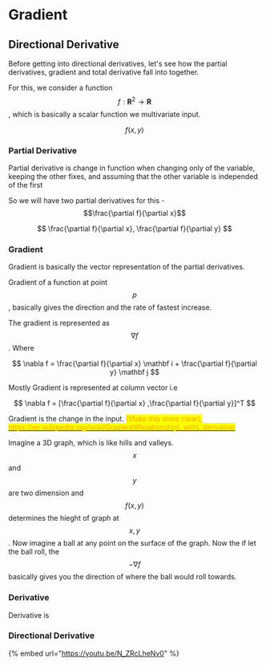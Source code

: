 # Gradient

## Directional Derivative

Before getting into directional derivatives, let's see how the partial derivatives, gradient and total derivative fall into together.&#x20;

For this, we consider a function $$f: \mathbf R^2 \rightarrow \mathbf R$$ , which is basically a scalar function we multivariate input.&#x20;

$$
f(x,y)
$$

### Partial Derivative

Partial derivative is change in function when changing only of the variable, keeping the other fixes, and assuming that the other variable is independed of the first

So we will have two partial derivatives for this - $$\frac{\partial f}{\partial x}$$

$$
\frac{\partial f}{\partial x}, \frac{\partial f}{\partial y}
$$

### Gradient

Gradient is basically the vector representation of the partial derivatives.&#x20;

Gradient of a function at point $$p$$, basically gives the direction and the rate of fastest increase.&#x20;

The gradient is represented as $$\nabla f$$. Where

$$
\nabla f = \frac{\partial f}{\partial x} \mathbf i +  \frac{\partial f}{\partial y} \mathbf j
$$

Mostly Gradient is represented at column vector i.e

$$
\nabla f = [\frac{\partial f}{\partial x} ,\frac{\partial f}{\partial y}]^T
$$

Gradient is the change in the input. <mark style="color:orange;">(Make this more clear),</mark> [<mark style="color:orange;">https://en.wikipedia.org/wiki/Gradient#Relationship\_with\_derivative</mark>](https://en.wikipedia.org/wiki/Gradient#Relationship\_with\_derivative)

Imagine a 3D graph, which is like hills and valleys. $$x$$and $$y$$ are two dimension and $$f(x,y)$$ determines the hieght of graph at $$x,y$$. Now imagine a ball at any point on the surface of the graph. Now the if let the ball roll, the $$- \nabla f$$basically gives you the direction of where the ball would roll towards.&#x20;



### Derivative

Derivative is&#x20;



### Directional Derivative

{% embed url="https://youtu.be/N_ZRcLheNv0" %}
